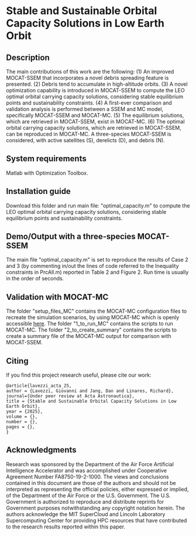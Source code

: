 # Stable and Sustainable Orbital Capacity Solutions in Low Earth Orbit

## Description

The main contributions of this work are the following: 
(1) An improved MOCAT-SSEM that incorporates a novel debris spreading feature is presented. 
(2) Debris tend to accumulate in high-altitude orbits. 
(3) A novel optimization capability is introduced in MOCAT-SSEM to compute the LEO optimal orbital carrying capacity solutions, considering stable equilibrium points and sustainability constraints. 
(4) A first-ever comparison and validation analysis is performed between a SSEM and MC model, specifically MOCAT-SSEM and MOCAT-MC. 
(5) The equilibrium solutions, which are retrieved in MOCAT-SSEM, exist in MOCAT-MC. 
(6) The optimal orbital carrying capacity solutions, which are retrieved in MOCAT-SSEM, can be reproduced in MOCAT-MC.
A three-species MOCAT-SSEM is considered, with active satellites (S), derelicts (D), and debris (N).


## System requirements

Matlab with Optimization Toolbox.


## Installation guide

Download this folder and run main file: "optimal_capacity.m" to compute the LEO optimal orbital carrying capacity solutions, considering stable equilibrium points and sustainability constraints.


## Demo/Output with a three-species MOCAT-SSEM

The main file "optimal_capacity.m" is set to reproduce the results of Case 2 and 3 (by commenting in/out the lines of code referred to the Inequality constraints in PrcAll.m) reported in Table 2 and Figure 2. 
Run time is usually in the order of seconds. 


## Validation with MOCAT-MC

The folder "setup_files_MC" contains the MOCAT-MC configuration files to recreate the simulation scenarios, by using MOCAT-MC which is openly accessible [here](https://github.com/ARCLab-MIT/MOCAT-MC).
The folder "1_to_run_MC" contains the scripts to run MOCAT-MC. The folder "2_to_create_summary" contains the scripts to create a summary file of the MOCAT-MC output for comparison with MOCAT-SSEM.


## Citing

If you find this project research useful, please cite our work:

```
@article{lavezzi_acta_25,
author = {Lavezzi, Giovanni and Jang, Dan and Linares, Richard},
journal={Under peer review at Acta Astronautica}, 
title = {Stable and Sustainable Orbital Capacity Solutions in Low Earth Orbit},
year = {2025},
volume = {},
number = {},
pages = {},
}
```

<!-- doi = {10.21203/rs.3.rs-4927491/v1}, -->
<!-- Check our paper, currently under peer review in Acta Astronautica. Link to the [preprint](https://www.researchgate.net/publication/383876801_A_Stable_and_Sustainable_Maximum_Orbital_Capacity_in_Low_Earth_Orbit). -->


## Acknowledgments

Research was sponsored by the Department of the Air Force Artificial Intelligence Accelerator and was accomplished under Cooperative Agreement Number FA8750-19-2-1000. The views and conclusions contained in this document are those of the authors and should not be interpreted as representing the official policies, either expressed or implied, of the Department of the Air Force or the U.S. Government. The U.S. Government is authorized to reproduce and distribute reprints for Government purposes notwithstanding any copyright notation herein.
The authors acknowledge the MIT SuperCloud and Lincoln Laboratory Supercomputing Center for providing HPC resources that have contributed to the research results reported within this paper.

